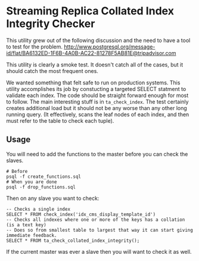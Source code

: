 Streaming Replica Collated Index Integrity Checker
==============================

This utility grew out of the following discussion and the need to have a tool to test for the problem.
http://www.postgresql.org/message-id/flat/BA6132ED-1F6B-4A0B-AC22-81278F5AB81E@tripadvisor.com

This utility is clearly a smoke test.  It doesn't catch all of the cases, but it should catch the most frequent ones.

We wanted something that felt safe to run on production systems.  This utility accomplishes its job by constucting a targeted SELECT statment to validate each index.  The code should be straight forward enough for most to follow.  The main interesting stuff is in ```ta_check_index```.  The test certainly creates additional load but it should not be any worse than any other long running query.  (It effectively, scans the leaf nodes of each index, and then must refer to the table to check each tuple).

## Usage
You will need to add the functions to the master before you can check the slaves.
```
# Before
psql -f create_functions.sql
# When you are done
psql -f drop_functions.sql
```

Then on any slave you want to check:
```
-- Checks a single index
SELECT * FROM check_index('idx_cms_display_template_id')
-- Checks all indexes where one or more of the keys has a collation (is a text key)
-- Does so from smallest table to largest that way it can start giving immediate feedback.
SELECT * FROM ta_check_collated_index_integrity();
```

If the current master was ever a slave then you will want to check it as well.
